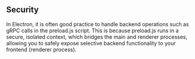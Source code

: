 ## Security

In Electron, it is often good practice to handle backend operations such as gRPC calls in the preload.js script. This is because preload.js runs in a secure, isolated context, which bridges the main and renderer processes, allowing you to safely expose selective backend functionality to your frontend (renderer process).

